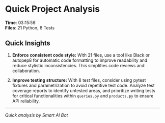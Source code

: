 # Quick Project Analysis

**Time**: 03:15:56  
**Files**: 21 Python, 8 Tests

## Quick Insights

1. **Enforce consistent code style:** With 21 files, use a tool like Black or autopep8 for automatic code formatting to improve readability and reduce stylistic inconsistencies. This simplifies code reviews and collaboration.

2. **Improve testing structure:** With 8 test files, consider using pytest fixtures and parametrization to avoid repetitive test code. Analyze test coverage reports to identify untested areas, and prioritize writing tests for critical functionalities within `queries.py` and `products.py` to ensure API reliability.


---
*Quick analysis by Smart AI Bot*
